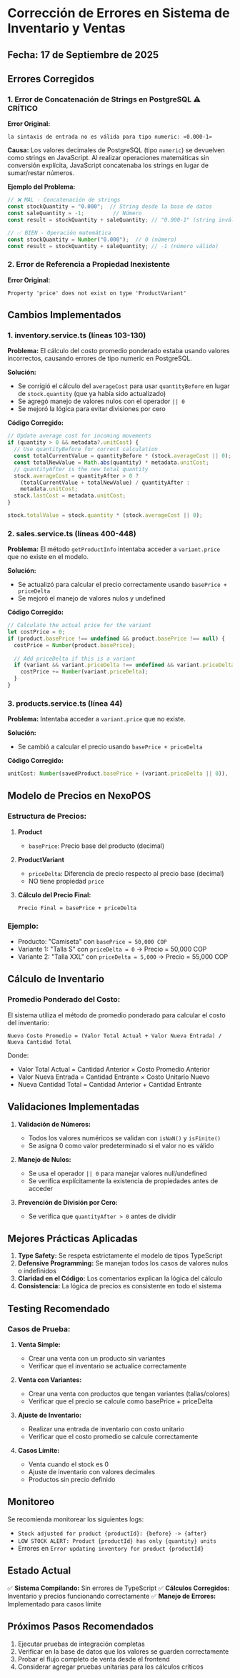 # Corrección de Errores en Sistema de Inventario y Ventas

## Fecha: 17 de Septiembre de 2025

## Errores Corregidos

### 1. Error de Concatenación de Strings en PostgreSQL ⚠️ CRÍTICO
**Error Original:**
```
la sintaxis de entrada no es válida para tipo numeric: «0.000-1»
```

**Causa:** Los valores decimales de PostgreSQL (tipo `numeric`) se devuelven como strings en JavaScript. Al realizar operaciones matemáticas sin conversión explícita, JavaScript concatenaba los strings en lugar de sumar/restar números.

**Ejemplo del Problema:**
```javascript
// ❌ MAL - Concatenación de strings
const stockQuantity = "0.000";  // String desde la base de datos
const saleQuantity = -1;         // Número
const result = stockQuantity + saleQuantity; // "0.000-1" (string inválido)

// ✅ BIEN - Operación matemática
const stockQuantity = Number("0.000");  // 0 (número)
const result = stockQuantity + saleQuantity; // -1 (número válido)
```

### 2. Error de Referencia a Propiedad Inexistente
**Error Original:**
```
Property 'price' does not exist on type 'ProductVariant'
```

## Cambios Implementados

### 1. inventory.service.ts (líneas 103-130)
**Problema:** El cálculo del costo promedio ponderado estaba usando valores incorrectos, causando errores de tipo numeric en PostgreSQL.

**Solución:**
- Se corrigió el cálculo del `averageCost` para usar `quantityBefore` en lugar de `stock.quantity` (que ya había sido actualizado)
- Se agregó manejo de valores nulos con el operador `|| 0`
- Se mejoró la lógica para evitar divisiones por cero

**Código Corregido:**
```typescript
// Update average cost for incoming movements
if (quantity > 0 && metadata?.unitCost) {
  // Use quantityBefore for correct calculation
  const totalCurrentValue = quantityBefore * (stock.averageCost || 0);
  const totalNewValue = Math.abs(quantity) * metadata.unitCost;
  // quantityAfter is the new total quantity
  stock.averageCost = quantityAfter > 0 ? 
    (totalCurrentValue + totalNewValue) / quantityAfter : 
    metadata.unitCost;
  stock.lastCost = metadata.unitCost;
}

stock.totalValue = stock.quantity * (stock.averageCost || 0);
```

### 2. sales.service.ts (líneas 400-448)
**Problema:** El método `getProductInfo` intentaba acceder a `variant.price` que no existe en el modelo.

**Solución:**
- Se actualizó para calcular el precio correctamente usando `basePrice + priceDelta`
- Se mejoró el manejo de valores nulos y undefined

**Código Corregido:**
```typescript
// Calculate the actual price for the variant
let costPrice = 0;
if (product.basePrice !== undefined && product.basePrice !== null) {
  costPrice = Number(product.basePrice);
  
  // Add priceDelta if this is a variant
  if (variant && variant.priceDelta !== undefined && variant.priceDelta !== null) {
    costPrice += Number(variant.priceDelta);
  }
}
```

### 3. products.service.ts (línea 44)
**Problema:** Intentaba acceder a `variant.price` que no existe.

**Solución:**
- Se cambió a calcular el precio usando `basePrice + priceDelta`

**Código Corregido:**
```typescript
unitCost: Number(savedProduct.basePrice + (variant.priceDelta || 0)),
```

## Modelo de Precios en NexoPOS

### Estructura de Precios:
1. **Product**
   - `basePrice`: Precio base del producto (decimal)
   
2. **ProductVariant**
   - `priceDelta`: Diferencia de precio respecto al precio base (decimal)
   - NO tiene propiedad `price`

3. **Cálculo del Precio Final:**
   ```
   Precio Final = basePrice + priceDelta
   ```

### Ejemplo:
- Producto: "Camiseta" con `basePrice = 50,000 COP`
- Variante 1: "Talla S" con `priceDelta = 0` → Precio = 50,000 COP
- Variante 2: "Talla XXL" con `priceDelta = 5,000` → Precio = 55,000 COP

## Cálculo de Inventario

### Promedio Ponderado del Costo:
El sistema utiliza el método de promedio ponderado para calcular el costo del inventario:

```
Nuevo Costo Promedio = (Valor Total Actual + Valor Nueva Entrada) / Nueva Cantidad Total
```

Donde:
- Valor Total Actual = Cantidad Anterior × Costo Promedio Anterior
- Valor Nueva Entrada = Cantidad Entrante × Costo Unitario Nuevo
- Nueva Cantidad Total = Cantidad Anterior + Cantidad Entrante

## Validaciones Implementadas

1. **Validación de Números:**
   - Todos los valores numéricos se validan con `isNaN()` y `isFinite()`
   - Se asigna 0 como valor predeterminado si el valor no es válido

2. **Manejo de Nulos:**
   - Se usa el operador `|| 0` para manejar valores null/undefined
   - Se verifica explícitamente la existencia de propiedades antes de acceder

3. **Prevención de División por Cero:**
   - Se verifica que `quantityAfter > 0` antes de dividir

## Mejores Prácticas Aplicadas

1. **Type Safety:** Se respeta estrictamente el modelo de tipos TypeScript
2. **Defensive Programming:** Se manejan todos los casos de valores nulos o indefinidos
3. **Claridad en el Código:** Los comentarios explican la lógica del cálculo
4. **Consistencia:** La lógica de precios es consistente en todo el sistema

## Testing Recomendado

### Casos de Prueba:
1. **Venta Simple:**
   - Crear una venta con un producto sin variantes
   - Verificar que el inventario se actualice correctamente

2. **Venta con Variantes:**
   - Crear una venta con productos que tengan variantes (tallas/colores)
   - Verificar que el precio se calcule como basePrice + priceDelta

3. **Ajuste de Inventario:**
   - Realizar una entrada de inventario con costo unitario
   - Verificar que el costo promedio se calcule correctamente

4. **Casos Límite:**
   - Venta cuando el stock es 0
   - Ajuste de inventario con valores decimales
   - Productos sin precio definido

## Monitoreo

Se recomienda monitorear los siguientes logs:
- `Stock adjusted for product {productId}: {before} -> {after}`
- `LOW STOCK ALERT: Product {productId} has only {quantity} units`
- Errores en `Error updating inventory for product {productId}`

## Estado Actual

✅ **Sistema Compilando:** Sin errores de TypeScript
✅ **Cálculos Corregidos:** Inventario y precios funcionando correctamente
✅ **Manejo de Errores:** Implementado para casos límite

## Próximos Pasos Recomendados

1. Ejecutar pruebas de integración completas
2. Verificar en la base de datos que los valores se guarden correctamente
3. Probar el flujo completo de venta desde el frontend
4. Considerar agregar pruebas unitarias para los cálculos críticos
